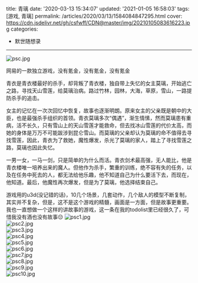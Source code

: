 title: 青璃
date: '2020-03-13 15:34:07'
updated: '2021-01-05 16:58:03'
tags: [游戏, 青璃]
permalink: /articles/2020/03/13/1584084847295.html
cover: https://cdn.jsdelivr.net/gh/csfwff/CDN@master/img/20210105083616223.jpg
categories: 
- 默世随想录
---
![psc.jpg](https://cdn.jsdelivr.net/gh/csfwff/CDN@master/img/20210105083616223.jpg)

网易的一款独立游戏，没有氪金，没有氪金，没有氪金

青衣是青衣楼最好的杀手，却背叛了青衣楼，独自带上失忆的女主莫璃，开始逃亡之路，寻找天山雪莲，给莫璃治病。路过竹林，园林，大海，草原，雪山，一路提防杀手的追击。

女主的记忆在一次次回忆中恢复，故事也逐渐明朗。原来女主的父亲既是朝中的大臣，也是最强杀手组织的首领。青衣莫璃多次“偶遇”，渐生情愫，然而莫璃患有重病，活不长久，只有雪山上的天山雪莲才能救命，但去找冰山雪莲的代价太高，而她的身体是万万不可能跋涉到昆仑雪山。而莫璃的父亲却认为莫璃的命不值得去寻找雪莲，因此，青衣为了救她，魔性爆发，杀光了莫璃的家人，踏上了寻找雪莲之路，莫璃也因此失忆。

一男一女，一马一剑，只是简单的为什么而活。青衣剑术最高强，无人能比，他是青衣楼唯一培养出来的魔人。但他作为杀手，繁重的训练，绝不容有失的任务，以及在任务中死去的人，都无法给他乐趣，他不知道自己为什么要活下去，而现在，他知道。最后，他魔性再次爆发，但是为了莫璃，他选择结束自己。

游戏用的u3d(没记错的话)，10几个场景，几套动作，几个敌人的模型不断复制，其实并不复杂，但是，这不是这个游戏的精髓，画面是一方面，但是故事更重要。我也一直想做一个这样的讲故事的游戏，这一条在我的todolist里已经很久了，可惜我没有酒也没有故事😔
![psc1.jpg](https://cdn.jsdelivr.net/gh/csfwff/CDN@master/img/20210105083716567.jpg)
<br/>
![psc2.jpg](https://cdn.jsdelivr.net/gh/csfwff/CDN@master/img/20210105083817176.jpg)
<br/>
![psc3.jpg](https://cdn.jsdelivr.net/gh/csfwff/CDN@master/img/20210105083917536.jpg)
<br/>
![psc4.jpg](https://cdn.jsdelivr.net/gh/csfwff/CDN@master/img/20210105084017957.jpg)
<br/>
![psc5.jpg](https://cdn.jsdelivr.net/gh/csfwff/CDN@master/img/20210105084118364.jpg)
<br/>
![psc6.jpg](https://cdn.jsdelivr.net/gh/csfwff/CDN@master/img/20210105084218723.jpg)
<br/>
![psc7.jpg](https://cdn.jsdelivr.net/gh/csfwff/CDN@master/img/20210105084319145.jpg)
<br/>
![psc8.jpg](https://cdn.jsdelivr.net/gh/csfwff/CDN@master/img/20210105084419567.jpg)
<br/>
![psc9.jpg](https://cdn.jsdelivr.net/gh/csfwff/CDN@master/img/20210105084520051.jpg)
<br/>
![psc10.jpg](https://cdn.jsdelivr.net/gh/csfwff/CDN@master/img/20210105084620457.jpg)

